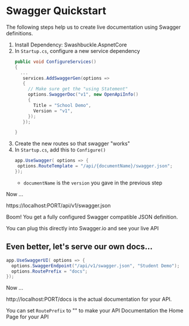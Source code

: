 # Swagger Quickstart

The following steps help us to create live documentation using Swagger definitions.


1. Install Dependency: Swashbuckle.AspnetCore
1. In `Startup.cs`, configure a new service dependency
   ```csharp
   public void ConfigureServices()
   {
     ...
      services.AddSwaggerGen(options =>
      {
        // Make sure get the "using Statement"
        options.SwaggerDoc("v1", new OpenApiInfo()
        {
          Title = "School Demo",
          Version = "v1",
        });
      });

   }
   ```
1. Create the new routes so that swagger "works"
1. In `Startup.cs`, add this to `Configure()`
   ```csharp
   app.UseSwagger( options => {
    options.RouteTemplate = "/api/{documentName}/swagger.json";
   });
   ```
   - `documentName` is the `version` you gave in the previous step


Now ...

https://localhost:PORT/api/v1/swagger.json

Boom! You get a fully configured Swagger compatible JSON definition.

You can plug this directly into Swagger.io and see your live API


## Even better, let's serve our own docs...

```csharp
app.UseSwaggerUI( options => {
  options.SwaggerEndpoint("/api/v1/swagger.json", "Student Demo");
  options.RoutePrefix = "docs";
});
```

Now ...

http://localhost:PORT/docs is the actual documentation for your API.

You can set `RoutePrefix` to "" to make your API Documentation the Home Page for your API

